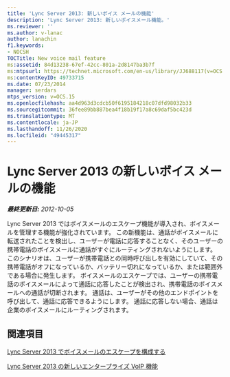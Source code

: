 ```yaml
---
title: 'Lync Server 2013: 新しいボイス メールの機能'
description: 'Lync Server 2013: 新しいボイスメール機能。'
ms.reviewer: ''
ms.author: v-lanac
author: lanachin
f1.keywords:
- NOCSH
TOCTitle: New voice mail feature
ms:assetid: 84d13238-67ef-42cc-801a-2d8147ba3b7f
ms:mtpsurl: https://technet.microsoft.com/en-us/library/JJ688117(v=OCS.15)
ms:contentKeyID: 49733715
ms.date: 07/23/2014
manager: serdars
mtps_version: v=OCS.15
ms.openlocfilehash: aa4d963d3cdcb50f6195184218c07dfd98032b33
ms.sourcegitcommit: 36fee89bb887bea4f18b19f17a8c69daf5bc423d
ms.translationtype: MT
ms.contentlocale: ja-JP
ms.lasthandoff: 11/26/2020
ms.locfileid: "49445317"
---
```

# <a name="new-voice-mail-feature-in-lync-server-2013"></a>Lync Server 2013 の新しいボイス メールの機能

<div data-xmlns="http://www.w3.org/1999/xhtml">

<div class="topic" data-xmlns="http://www.w3.org/1999/xhtml" data-msxsl="urn:schemas-microsoft-com:xslt" data-cs="https://msdn.microsoft.com/">

<div data-asp="https://msdn2.microsoft.com/asp">



</div>

<div id="mainSection">

<div id="mainBody">

<span> </span>

_**最終更新日:** 2012-10-05_

Lync Server 2013 ではボイスメールのエスケープ機能が導入され、ボイスメールを管理する機能が強化されています。 この新機能は、通話がボイスメールに転送されたことを検出し、ユーザーが電話に応答することなく、そのユーザーの携帯電話のボイスメールに通話がすぐにルーティングされないようにします。 このシナリオは、ユーザーが携帯電話との同時呼び出しを有効にしていて、その携帯電話がオフになっているか、バッテリー切れになっているか、または範囲外である場合に発生します。 ボイスメールのエスケープでは、ユーザーの携帯電話のボイスメールによって通話に応答したことが検出され、携帯電話のボイスメールへの通話が切断されます。 通話は、ユーザーがその他のエンドポイントを呼び出して、通話に応答できるようにします。 通話に応答しない場合、通話は企業のボイスメールにルーティングされます。

<div>

## <a name="see-also"></a>関連項目


[Lync Server 2013 でボイスメールのエスケープを構成する](lync-server-2013-configuring-voice-mail-escape.md)  


[Lync Server 2013 の新しいエンタープライズ VoIP 機能](lync-server-2013-new-enterprise-voice-features.md)  
  

</div>

</div>

<span> </span>

</div>

</div>

</div>

